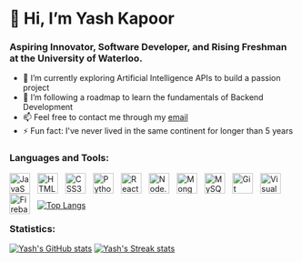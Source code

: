 # 👋 Hi, I’m Yash Kapoor

### Aspiring Innovator, Software Developer, and Rising Freshman at the University of Waterloo.

- 🔭 I’m currently exploring Artificial Intelligence APIs to build a passion project
- 🌱 I’m following a roadmap to learn the fundamentals of Backend Development
- 📫 Feel free to contact me through my [email](mailto:yashkapoor1004@gmail.com)
- ⚡ Fun fact: I've never lived in the same continent for longer than 5 years

### Languages and Tools:
<img align="left" alt="JavaScript" width="36px" src="https://cdn.jsdelivr.net/gh/devicons/devicon/icons/javascript/javascript-original.svg" style="padding-right:10px;" />
<img align="left" alt="HTML5" width="36px" src="https://cdn.jsdelivr.net/gh/devicons/devicon/icons/html5/html5-original.svg" style="padding-right:10px;" />
<img align="left" alt="CSS3" width="36px" src="https://cdn.jsdelivr.net/gh/devicons/devicon/icons/css3/css3-original.svg" style="padding-right:10px;" />
<img align="left" alt="Python" width="36px" src="https://cdn.jsdelivr.net/gh/devicons/devicon/icons/python/python-original.svg" style="padding-right:10px;" />
<img align="left" alt="React" width="36px" src="https://cdn.jsdelivr.net/gh/devicons/devicon/icons/react/react-original.svg" style="padding-right:10px;" />
<img align="left" alt="Node.js" width="36px" src="https://cdn.jsdelivr.net/gh/devicons/devicon/icons/nodejs/nodejs-original.svg" style="padding-right:10px;" />
<img align="left" alt="MongoDB" width="36px" src="https://cdn.jsdelivr.net/gh/devicons/devicon/icons/mongodb/mongodb-original.svg" style="padding-right:10px;" />
<img align="left" alt="MySQL" width="36px" src="https://cdn.jsdelivr.net/gh/devicons/devicon/icons/mysql/mysql-original.svg" style="padding-right:10px;" />
<img align="left" alt="Git" width="36px" src="https://cdn.jsdelivr.net/gh/devicons/devicon/icons/git/git-original.svg" style="padding-right:10px;" />
<img align="left" alt="Visual Studio Code" width="36px" src="https://cdn.jsdelivr.net/gh/devicons/devicon/icons/vscode/vscode-original.svg" style="padding-right:10px;" />
<img align="left" alt="Firebase" width="36px" src="https://cdn.jsdelivr.net/gh/devicons/devicon/icons/firebase/firebase-plain.svg" style="padding-right:10px;" />
<br></br>

[![Top Langs](https://github-readme-stats.vercel.app/api/top-langs/?username=yashk-10&layout=compact&theme=tokyonight)](https://github.com/anuraghazra/github-readme-stats)

### Statistics:
[![Yash's GitHub stats](https://github-readme-stats.vercel.app/api?username=yashk-10&count_private=true&show_icons=true&theme=tokyonight)](https://github.com/anuraghazra/github-readme-stats)
[![Yash's Streak stats](https://github-readme-streak-stats.herokuapp.com/?user=yashk-10&theme=tokyonight)](https://github.com/anuraghazra/github-readme-stats)
<!-- ![](https://visitor-badge.laobi.icu/badge?page_id=YashKapoor1004.YashKapoor1004) -->
